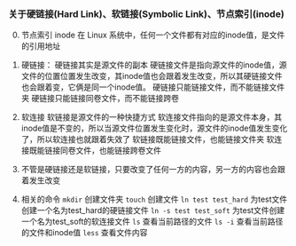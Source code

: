 ### 关于硬链接(Hard Link)、软链接(Symbolic Link)、节点索引(inode)

0. 节点索引 inode
在 Linux 系统中，任何一个文件都有对应的inode值，是文件的引用地址

1. 硬链接：
硬链接其实是源文件的副本
硬链接文件是指向源文件的inode值，源文件的位置位置发生改变，其inode值也会跟着发生改变，所以其硬链接文件也会跟着变，它俩是同一个inode值。
硬链接只能链接文件，而不能链接文件夹
硬链接只能链接同卷文件，而不能链接跨卷

2. 软连接
软链接是源文件的一种快捷方式
软连接文件指向的是源文件本身，其inode值是不变的，所以当源文件位置发生变化时，源文件的inode值发生变化了，所以软连接也就跟着失效了
软链接既能链接文件，也能链接文件夹
软连接既能链接同卷文件，也能链接跨卷文件

3. 不管是硬链接还是软链接，只要改变了任何一方的内容，另一方的内容也会跟着发生改变

4. 相关的命令
`mkdir` 创建文件夹
`touch` 创建文件
`ln test test_hard` 为test文件创建一个名为test_hard的硬链接文件
`ln -s test test_soft` 为test文件创建一个名为test_soft的软连接文件
`ls` 查看当前路径的文件
`ls -i` 查看当前路径的文件和inode值
`less` 查看文件内容
